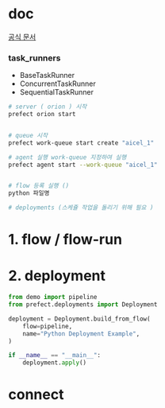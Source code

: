 
# doc

[공식 문서 ](https://docs.prefect.io/concepts/flows/#flow-runs)

### task_runners
- BaseTaskRunner
- ConcurrentTaskRunner
- SequentialTaskRunner

```bash
# server ( orion ) 시작 
prefect orion start


# queue 시작 
prefect work-queue start create "aicel_1"

# agent 실행 work-queue 지정하여 실행 
prefect agent start --work-queue "aicel_1"


# flow 등록 실행 ()
python 파일명

# deployments (스케쥴 작업을 돌리기 위해 필요 )

```

# 1. flow / flow-run


# 2. deployment

```py
from demo import pipeline
from prefect.deployments import Deployment

deployment = Deployment.build_from_flow(
    flow=pipeline,
    name="Python Deployment Example",
)

if __name__ == "__main__":
    deployment.apply()
```



# connect 

```py



```